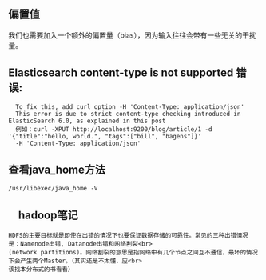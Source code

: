 偏置值
-----
  我们也需要加入一个额外的偏置量（bias），因为输入往往会带有一些无关的干扰量。

Elasticsearch content-type is not supported 错误:
------------------------------------------------
      To fix this, add curl option -H 'Content-Type: application/json'
      This error is due to strict content-type checking introduced in ElasticSearch 6.0, as explained in this post
      例如：curl -XPUT http://localhost:9200/blog/article/1 -d '{"title":"hello, world.", "tags":["bill", "bagens"]}' 
      -H 'Content-Type: application/json'
      
查看java_home方法
----------------
    /usr/libexec/java_home -V
    
hadoop笔记
-----------------
    HDFS的主要目标就是即使在出错的情况下也要保证数据存储的可靠性。常见的三种出错情况是：Namenode出错, Datanode出错和网络割裂<br>
    (network partitions)。网络割裂的意思是指网络中有几个节点之间互不通信，最坏的情况下会产生两个Master。（其实还是不太懂，应<br>
    该找本分布式的书看看）
